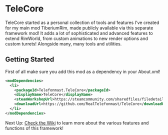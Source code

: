 # TeleCore

TeleCore started as a personal collection of tools and features I've created for my main mod TiberiumRim, made publicly
available via this separate framework mod!
It adds a lot of sophisticated and advanced features to extend RimWorld, from custom animations to new render options
and custom turrets! Alongside many, many tools and utilities.

## Getting Started

First of all make sure you add this mod as a dependency in your About.xml!

```xml
<modDependencies>
  <li>
    <packageId>Telefonmast.TeleCore</packageId>
    <displayName>TeleCore</displayName>
    <steamWorkshopUrl>https://steamcommunity.com/sharedfiles/filedetails/?id=2810454935</steamWorkshopUrl>
    <downloadUrl>https://github.com/RealTelefonmast/TeleCore</downloadUrl>
  </li>
</modDependencies>
```

Next Up: [Check the Wiki](https://github.com/RealTelefonmast/TeleCore/wiki/Introduction) to learn more about the various
features and functions of this framework!
